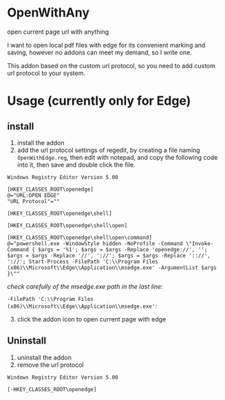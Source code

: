 # OpenWithAny
open current page url with anything

I want to open local pdf files with edge for its convenient marking and saving, however no addons can meet my demand, so I write one.

This addon based on the custom url protocol, so you need to add custom url protocol to your system.

# Usage (currently only for Edge)
## install
1. install the addon
2. add the url protocol settings of regedit, by creating a file naming `OpenWithEdge.reg`, then edit with notepad, and copy the following code into it, then save and double click the file.
```
Windows Registry Editor Version 5.00

[HKEY_CLASSES_ROOT\openedge]
@="URL:OPEN EDGE"
"URL Protocol"=""

[HKEY_CLASSES_ROOT\openedge\shell]

[HKEY_CLASSES_ROOT\openedge\shell\open]

[HKEY_CLASSES_ROOT\openedge\shell\open\command]
@="powershell.exe -WindowStyle hidden -NoProfile -Command \"Invoke-Command { $args = '%1'; $args = $args -Replace 'openedge://', ''; $args = $args -Replace '//', '://'; $args = $args -Replace ':://', '://'; Start-Process -FilePath 'C:\\Program Files (x86)\\Microsoft\\Edge\\Application\\msedge.exe' -ArgumentList $args }\""

```

*check carefully of the msedge.exe path in the last line:* 

`-FilePath 'C:\\Program Files (x86)\\Microsoft\\Edge\\Application\\msedge.exe'`:

3. click the addon icon to open current page with edge

## Uninstall
1. uninstall the addon
2. remove the url protocol
```
Windows Registry Editor Version 5.00

[-HKEY_CLASSES_ROOT\openedge]

```
